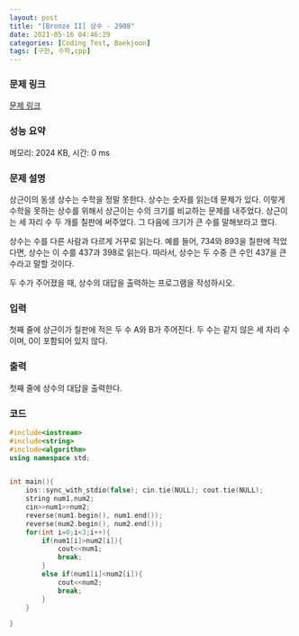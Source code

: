 ```yaml
---
layout: post
title: "[Bronze II] 상수 - 2908"
date: 2021-05-16 04:46:29
categories: [Coding Test, Baekjoon]
tags: [구현, 수학,cpp]
---
```


### 문제 링크

[문제 링크](https://www.acmicpc.net/problem/2908)

### 성능 요약

메모리: 2024 KB, 시간: 0 ms

### 문제 설명

<p>상근이의 동생 상수는 수학을 정말 못한다. 상수는 숫자를 읽는데 문제가 있다. 이렇게 수학을 못하는 상수를 위해서 상근이는 수의 크기를 비교하는 문제를 내주었다. 상근이는 세 자리 수 두 개를 칠판에 써주었다. 그 다음에 크기가 큰 수를 말해보라고 했다.</p>

<p>상수는 수를 다른 사람과 다르게 거꾸로 읽는다. 예를 들어, 734와 893을 칠판에 적었다면, 상수는 이 수를 437과 398로 읽는다. 따라서, 상수는 두 수중 큰 수인 437을 큰 수라고 말할 것이다.</p>

<p>두 수가 주어졌을 때, 상수의 대답을 출력하는 프로그램을 작성하시오.</p>

### 입력

 <p>첫째 줄에 상근이가 칠판에 적은 두 수 A와 B가 주어진다. 두 수는 같지 않은 세 자리 수이며, 0이 포함되어 있지 않다.</p>

### 출력

 <p>첫째 줄에 상수의 대답을 출력한다.</p>

### 코드

```cpp
#include<iostream>
#include<string>
#include<algorithm> 
using namespace std;


int main(){
    ios::sync_with_stdio(false); cin.tie(NULL); cout.tie(NULL);
    string num1,num2;
    cin>>num1>>num2;
    reverse(num1.begin(), num1.end());
    reverse(num2.begin(), num2.end());
    for(int i=0;i<3;i++){
        if(num1[i]>num2[i]){
            cout<<num1;
            break;
        }
        else if(num1[i]<num2[i]){
            cout<<num2;
            break;
        }
    }

}


```
